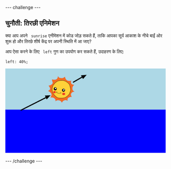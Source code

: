 \--- challenge \---

## चुनौती: तिरछी एनिमेशन

क्या आप अपने ` sunrise` एनीमेशन में कोड जोड़ सकते हैं, ताकि आपका सूर्य आकाश के नीचे बाईं ओर शुरू हो और तिरछे शीर्ष केंद्र पर अपनी स्थिति में आ जाए?

आप ऐसा करने के लिए ` left` गुण का उपयोग कर सकते हैं, उदाहरण के लिए:

    left: 40%;
    

![स्क्रीनशॉट](images/sunrise-left.png)

\--- /challenge \---